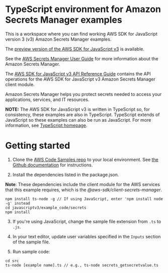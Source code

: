 # TypeScript environment for Amazon Secrets Manager examples
This is a workspace where you can find working AWS SDK for JavaScript version 3 (v3) Amazon Secrets Manager examples. 

The [preview version of the AWS SDK for JavaScript v3](https://github.com/aws/aws-sdk-js-v3) is available. 

See the [AWS Secrets Manager User Guide](https://docs.aws.amazon.com/secretsmanager/latest/userguide/manage_retrieve-secret.html) for more information about the Amazon Secrets Manager.

The [AWS SDK for JavaScript v3 API Reference Guide](https://docs.aws.amazon.com/AWSJavaScriptSDK/v3/latest/clients/client-secrets-manager/index.html) contains the API operations for the AWS SDK for JavaScript v3 Amazon Secrets Manager client module.

Amazon Secrets Manager helps you protect secrets needed to access your applications, services, and IT resources. 

**NOTE:** The AWS SDK for JavaScript v3 is written in TypeScript so, for consistency, these examples are also in TypeScript. TypeScript extends of JavaScript so these examples can also be run as JavaScript. For more information, see [TypeScript homepage](https://www.typescriptlang.org/).
# Getting started

1. Clone the [AWS Code Samples repo](https://github.com/awsdocs/aws-doc-sdk-examples) to your local environment. 
See [the Github documentation](https://docs.github.com/en/github/creating-cloning-and-archiving-repositories/cloning-a-repository) for 
instructions.

2. Install the dependencies listed in the package.json.

**Note**: These dependencies include the client module for the AWS services that this example requires, 
which is the *@aws-sdk/client-secrets-manager*.
```
npm install ts-node -g // If using JavaScript, enter 'npm install node -g' instead
cd javascriptv3/example_code/secrets 
npm install
```
3. If you're using JavaScript, change the sample file extension from ```.ts``` to ```.js```.

4. In your text editor, update user variables specified in the ```Inputs``` section of the sample file.

5. Run sample code:
```
cd src
ts-node [example name].ts // e.g., ts-node secrets_getsecretvalue.ts
```

